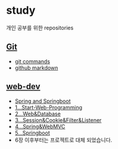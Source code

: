 # study
개인 공부를 위한 repositories
## [Git](https://github.com/Malvin222/study/tree/main/git)
- [git commands](https://github.com/Malvin222/study/blob/c7d555bb366b497e8fbfa6e60110da61c51fffc8/git/GitCommands#L1)
- [github markdown](https://github.com/Malvin222/study/blob/c7d555bb366b497e8fbfa6e60110da61c51fffc8/git/github_README_markdown#L1)

## [web-dev](https://github.com/Malvin222/study/tree/c0ed717a76623ca4d32f05f1bfb3c46cd4d896e8/web-dev)
- [Spring and Springboot](https://github.com/Malvin222/study/blob/c0ed717a76623ca4d32f05f1bfb3c46cd4d896e8/web-dev/SpringAndSpringboot.txt)
- [1...Start-Web-Programming](https://github.com/Malvin222/study/tree/main/web-dev/1...Start-Web-Programming)
- [2...Web&Database](https://github.com/Malvin222/study/tree/main/web-dev/2...Web%26Database)
- [3...Session&Cookie&Filter&Listener](https://github.com/Malvin222/study/tree/main/web-dev/3...Session%26Cookie%26Filter%26Listener)
- [4...Spring&WebMVC](https://github.com/Malvin222/study/tree/main/web-dev/4...Spring%26WebMVC)
- [5...Springboot](https://github.com/Malvin222/study/tree/main/web-dev/5...Springboot)
- 6장 이후부터는 프로젝트로 대체 되었습니다.
